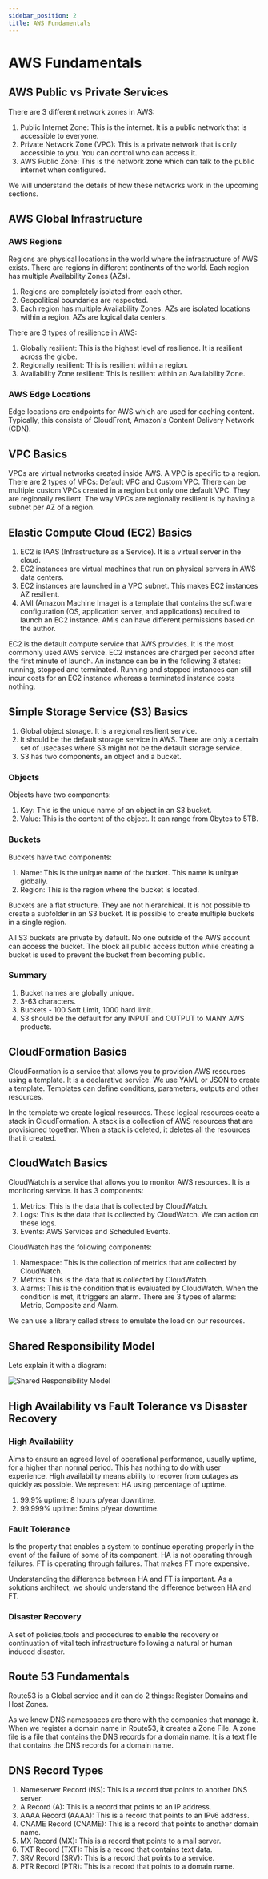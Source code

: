 ```yaml
---
sidebar_position: 2
title: AWS Fundamentals
---
```


# AWS Fundamentals

## AWS Public vs Private Services

There are 3 different network zones in AWS:

1. Public Internet Zone: This is the internet. It is a public network that is accessible to everyone.
2. Private Network Zone (VPC): This is a private network that is only accessible to you. You can control who can access it.
3. AWS Public Zone: This is the network zone which can talk to the public internet when configured.

We will understand the details of how these networks work in the upcoming sections.

## AWS Global Infrastructure

### AWS Regions

Regions are physical locations in the world where the infrastructure of AWS exists. There are regions in different continents of the world. Each region has multiple Availability Zones (AZs).

1. Regions are completely isolated from each other.
2. Geopolitical boundaries are respected.
3. Each region has multiple Availability Zones. AZs are isolated locations within a region. AZs are logical data centers.

There are 3 types of resilience in AWS:

1. Globally resilient: This is the highest level of resilience. It is resilient across the globe.
2. Regionally resilient: This is resilient within a region.
3. Availability Zone resilient: This is resilient within an Availability Zone.

### AWS Edge Locations

Edge locations are endpoints for AWS which are used for caching content. Typically, this consists of CloudFront, Amazon's Content Delivery Network (CDN).

## VPC Basics

VPCs are virtual networks created inside AWS. A VPC is specific to a region. There are 2 types of VPCs: Default VPC and Custom VPC.
There can be multiple custom VPCs created in a region but only one default VPC. They are regionally resilient. The way VPCs are regionally resilient is by having a subnet per AZ of a region.

## Elastic Compute Cloud (EC2) Basics

1. EC2 is IAAS (Infrastructure as a Service). It is a virtual server in the cloud.
2. EC2 instances are virtual machines that run on physical servers in AWS data centers.
3. EC2 instances are launched in a VPC subnet. This makes EC2 instances AZ resilient.
4. AMI (Amazon Machine Image) is a template that contains the software configuration (OS, application server, and applications) required to launch an EC2 instance. AMIs can have different permissions based on the author.

EC2 is the default compute service that AWS provides. It is the most commonly used AWS service.
EC2 instances are charged per second after the first minute of launch. An instance can be in the following 3 states: running, stopped and terminated. Running and stopped instances can still incur costs for an EC2 instance whereas a terminated instance costs nothing.

## Simple Storage Service (S3) Basics

1. Global object storage. It is a regional resilient service.
2. It should be the default storage service in AWS. There are only a certain set of usecases where S3 might not be the default storage service.
3. S3 has two components, an object and a bucket.

### Objects

Objects have two components:

1. Key: This is the unique name of an object in an S3 bucket.
2. Value: This is the content of the object. It can range from 0bytes to 5TB.

### Buckets

Buckets have two components:

1. Name: This is the unique name of the bucket. This name is unique globally.
2. Region: This is the region where the bucket is located.

Buckets are a flat structure. They are not hierarchical. It is not possible to create a subfolder in an S3 bucket. It is possible to create multiple buckets in a single region.

All S3 buckets are private by default. No one outside of the AWS account can access the bucket. The block all public access button while creating a bucket is used to prevent the bucket from becoming public.

### Summary

1. Bucket names are globally unique.
2. 3-63 characters.
3. Buckets - 100 Soft Limit, 1000 hard limit.
4. S3 should be the default for any INPUT and OUTPUT to MANY AWS products.

## CloudFormation Basics

CloudFormation is a service that allows you to provision AWS resources using a template. It is a declarative service. We use YAML or JSON to create a template. Templates can define conditions, parameters, outputs and other resources.

In the template we create logical resources. These logical resources ceate a stack in CloudFormation. A stack is a collection of AWS resources that are provisioned together. When a stack is deleted, it deletes all the resources that it created.

## CloudWatch Basics

CloudWatch is a service that allows you to monitor AWS resources. It is a monitoring service. It has 3 components:

1. Metrics: This is the data that is collected by CloudWatch.
2. Logs: This is the data that is collected by CloudWatch. We can action on these logs.
3. Events: AWS Services and Scheduled Events.

CloudWatch has the following components:

1. Namespace: This is the collection of metrics that are collected by CloudWatch.
2. Metrics: This is the data that is collected by CloudWatch.
3. Alarms: This is the condition that is evaluated by CloudWatch. When the condition is met, it triggers an alarm. There are 3 types of alarms: Metric, Composite and Alarm.

We can use a library called stress to emulate the load on our resources.

## Shared Responsibility Model

Lets explain it with a diagram:

![Shared Responsibility Model](./srm.png)

## High Availability vs Fault Tolerance vs Disaster Recovery

### High Availability

Aims to ensure an agreed level of operational performance, usually uptime, for a higher than normal period. This has nothing to do with user experience. High availability means ability to recover from outages as quickly as possible. We represent HA using percentage of uptime.

1. 99.9% uptime: 8 hours p/year downtime.
2. 99.999% uptime: 5mins p/year downtime.

### Fault Tolerance

Is the property that enables a system to continue operating properly in the event of the failure of some of its component. HA is not operating through failures. FT is operating through failures. That makes FT more expensive.

Understanding the difference between HA and FT is important. As a solutions architect, we should understand the difference between HA and FT.

### Disaster Recovery

A set of policies,tools and procedures to enable the recovery or continuation of vital tech infrastructure following a natural or human induced disaster.

## Route 53 Fundamentals

Route53 is a Global service and it can do 2 things: Register Domains and Host Zones.

As we know DNS namespaces are there with the companies that manage it. When we register a domain name in Route53, it creates a Zone File. A zone file is a file that contains the DNS records for a domain name. It is a text file that contains the DNS records for a domain name.

## DNS Record Types

1. Nameserver Record (NS): This is a record that points to another DNS server.
2. A Record (A): This is a record that points to an IP address.
3. AAAA Record (AAAA): This is a record that points to an IPv6 address.
4. CNAME Record (CNAME): This is a record that points to another domain name.
5. MX Record (MX): This is a record that points to a mail server.
6. TXT Record (TXT): This is a record that contains text data.
7. SRV Record (SRV): This is a record that points to a service.
8. PTR Record (PTR): This is a record that points to a domain name.
